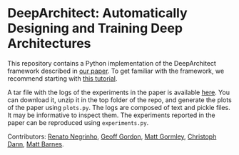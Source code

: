 # DeepArchitect: Automatically Designing and Training Deep Architectures

This repository contains a Python implementation of the DeepArchitect framework described in 
[our paper](http://www.cs.cmu.edu/~negrinho/assets/papers/deep_architect/deep_architect.pdf). 
To get familiar with the framework, we recommend starting with 
[this tutorial](https://github.com/negrinho/deep_architect/blob/master/tutorial.ipynb).

A tar file with the logs of the experiments in the paper is available [here](http://www.cs.cmu.edu/~negrinho/assets/papers/deep_architect/logs.tar.gz). You can download it, unzip it in the top folder of the repo, and generate the plots of the paper using `plots.py`. The logs are composed of text and pickle files. It may be informative to inspect them. The experiments reported in the paper can be reproduced using `experiments.py`.

Contributors: 
[Renato Negrinho](http://www.cs.cmu.edu/~negrinho/), 
[Geoff Gordon](http://www.cs.cmu.edu/~ggordon/), 
[Matt Gormley](http://www.cs.cmu.edu/~mgormley/), 
[Christoph Dann](http://cdann.net/), 
[Matt Barnes](http://www.cs.cmu.edu/~mbarnes1/).

